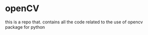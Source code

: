 # openCV
this is a repo that. contains all the code related to the  use of  opencv package for python
